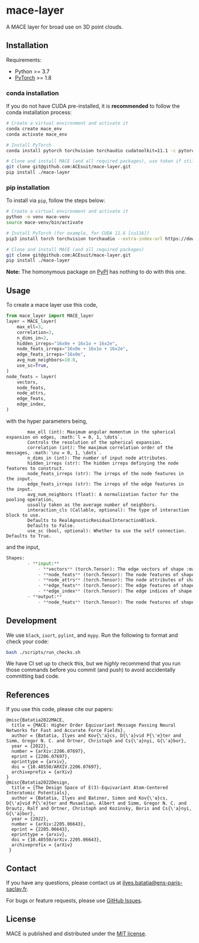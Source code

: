 # mace-layer

A MACE layer for broad use on 3D point clouds.

## Installation

Requirements:
* Python >= 3.7
* [PyTorch](https://pytorch.org/) >= 1.8

### conda installation

If you do not have CUDA pre-installed, it is **recommended** to follow the conda installation process:
```sh
# Create a virtual environment and activate it
conda create mace_env
conda activate mace_env

# Install PyTorch
conda install pytorch torchvision torchaudio cudatoolkit=11.1 -c pytorch-lts -c conda-forge

# Clone and install MACE (and all required packages), use token if still private repo
git clone git@github.com:ACEsuit/mace-layer.git 
pip install ./mace-layer
```

### pip installation

To install via `pip`, follow the steps below:
```sh
# Create a virtual environment and activate it
python -m venv mace-venv
source mace-venv/bin/activate

# Install PyTorch (for example, for CUDA 11.6 [cu116])
pip3 install torch torchvision torchaudio --extra-index-url https://download.pytorch.org/whl/cu116

# Clone and install MACE (and all required packages)
git clone git@github.com:ACEsuit/mace-layer.git
pip install ./mace-layer
```

**Note:** The homonymous package on [PyPI](https://pypi.org/project/MACE/) has nothing to do with this one.

## Usage

To create a mace layer use this code,

```python
from mace_layer import MACE_layer
layer = MACE_layer(
    max_ell=3,
    correlation=3,
    n_dims_in=2,
    hidden_irreps="16x0e + 16x1o + 16x2e",
    node_feats_irreps="16x0e + 16x1o + 16x2e",
    edge_feats_irreps="16x0e",
    avg_num_neighbors=10.0,
    use_sc=True,
)
node_feats = layer(
    vectors,
    node_feats,
    node_attrs,
    edge_feats,
    edge_index,
)
```
with the hyper parameters being,

```
        max_ell (int): Maximum angular momentum in the spherical expansion on edges, :math:`l = 0, 1, \dots`.
        Controls the resolution of the spherical expansion.
        correlation (int): The maximum correlation order of the messages, :math:`\nu = 0, 1, \dots`.
        n_dims_in (int): The number of input node attributes.
        hidden_irreps (str): The hidden irreps definying the node features to construct.
        node_feats_irreps (str): The irreps of the node features in the input.
        edge_feats_irreps (str): The irreps of the edge features in the input.
        avg_num_neighbors (float): A normalization factor for the pooling operation, 
        usually taken as the average number of neighbors.
        interaction_cls (Callable, optional): The type of interaction block to use. 
        Defaults to RealAgnosticResidualInteractionBlock.
        Defaults to False.
        use_sc (bool, optional): Whether to use the self connection. Defaults to True.
``` 

and the input,

```python
Shapes:
        - **input:**
            - **vectors** (torch.Tensor): The edge vectors of shape :math:`(|\mathcal{E}|, 3)`.
            - **node_feats** (torch.Tensor): The node features of shape :math:`(|\mathcal{V}|, \text{node\_feats\_irreps})`.
            - **node_attrs** (torch.Tensor): The node attributes of shape :math:`(|\mathcal{V}|, \text{n\_dims\_in})`.
            - **edge_feats** (torch.Tensor): The edge features of shape :math:`(|\mathcal{E}|, (\text{egde\_feats\_irreps}))`.
            - **edge_index** (torch.Tensor): The edge indices of shape :math:`(2, |\mathcal{E}|)`.
        - **output:**
            - **node_feats** (torch.Tensor): The node features of shape :math:`(|\mathcal{V}|, \text{hidden\_irreps})`.
```

## Development

We use `black`, `isort`, `pylint`, and `mypy`.
Run the following to format and check your code:
```sh
bash ./scripts/run_checks.sh
```

We have CI set up to check this, but we _highly_ recommend that you run those commands
before you commit (and push) to avoid accidentally committing bad code.


## References

If you use this code, please cite our papers:
```text
@misc{Batatia2022MACE,
  title = {MACE: Higher Order Equivariant Message Passing Neural Networks for Fast and Accurate Force Fields},
  author = {Batatia, Ilyes and Kov{\'a}cs, D{\'a}vid P{\'e}ter and Simm, Gregor N. C. and Ortner, Christoph and Cs{\'a}nyi, G{\'a}bor},
  year = {2022},
  number = {arXiv:2206.07697},
  eprint = {2206.07697},
  eprinttype = {arxiv},
  doi = {10.48550/ARXIV.2206.07697},
  archiveprefix = {arXiv}
}
@misc{Batatia2022Design,
  title = {The Design Space of E(3)-Equivariant Atom-Centered Interatomic Potentials},
  author = {Batatia, Ilyes and Batzner, Simon and Kov{\'a}cs, D{\'a}vid P{\'e}ter and Musaelian, Albert and Simm, Gregor N. C. and Drautz, Ralf and Ortner, Christoph and Kozinsky, Boris and Cs{\'a}nyi, G{\'a}bor},
  year = {2022},
  number = {arXiv:2205.06643},
  eprint = {2205.06643},
  eprinttype = {arxiv},
  doi = {10.48550/arXiv.2205.06643},
  archiveprefix = {arXiv}
 }
```

## Contact

If you have any questions, please contact us at ilyes.batatia@ens-paris-saclay.fr.

For bugs or feature requests, please use [GitHub Issues](https://github.com/ACEsuit/mace/issues).

## License

MACE is published and distributed under the [MIT license](LICENSE).
